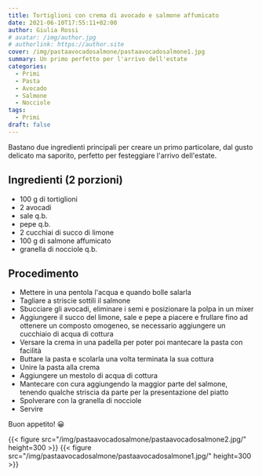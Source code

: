 ```yaml
---
title: Tortiglioni con crema di avocado e salmone affumicato
date: 2021-06-10T17:55:11+02:00
author: Giulia Rossi
# avatar: /img/author.jpg
# authorlink: https://author.site
cover: /img/pastaavocadosalmone/pastaavocadosalmone1.jpg
summary: Un primo perfetto per l'arrivo dell'estate
categories:
  - Primi
  - Pasta
  - Avocado
  - Salmone
  - Nocciole
tags:
  - Primi
draft: false
---
```


Bastano due ingredienti principali per creare un primo particolare, dal gusto delicato ma saporito, perfetto per festeggiare l'arrivo dell'estate.

## Ingredienti (2 porzioni)

* 100 g di tortiglioni
* 2 avocadi
* sale q.b.
* pepe q.b.
* 2 cucchiai di succo di limone
* 100 g di salmone affumicato
* granella di nocciole q.b.

## Procedimento

* Mettere in una pentola l'acqua e quando bolle salarla
* Tagliare a striscie sottili il salmone
* Sbucciare gli avocadi, eliminare i semi e posizionare la polpa in un mixer
* Aggiungere il succo del limone, sale e pepe a piacere e frullare fino ad ottenere un composto omogeneo, se necessario aggiungere un cucchiaio di acqua di cottura
* Versare la crema in una padella per poter poi mantecare la pasta con facilità
* Buttare la pasta e scolarla una volta terminata la sua cottura
* Unire la pasta alla crema
* Aggiungere un mestolo di acqua di cottura
* Mantecare con cura aggiungendo la maggior parte del salmone, tenendo qualche striscia da parte per la presentazione del piatto
* Spolverare con la granella di nocciole
* Servire

Buon appetito! 😀

 {{< figure src="/img/pastaavocadosalmone/pastaavocadosalmone2.jpg/" height=300  >}}
 {{< figure src="/img/pastaavocadosalmone/pastaavocadosalmone1.jpg/" height=300  >}}